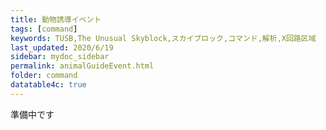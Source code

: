 ```yaml
---
title: 動物誘導イベント
tags: [command]
keywords: TUSB,The Unusual Skyblock,スカイブロック,コマンド,解析,X回路区域
last_updated: 2020/6/19
sidebar: mydoc_sidebar
permalink: animalGuideEvent.html
folder: command
datatable4c: true
---
```


準備中です
